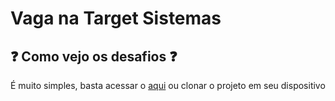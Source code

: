 # Vaga na Target Sistemas







## ❓ Como vejo os desafios ❓
É muito simples, basta acessar o [aqui](https://desafio-target-delta.vercel.app/) ou clonar o projeto em seu dispositivo

